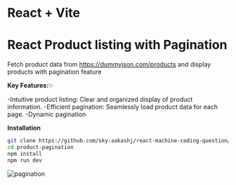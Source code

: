# React + Vite

# React Product listing with Pagination
Fetch product data from https://dummyjson.com/products and display products with pagination feature


**Key Features:**✨

-Intuitive product listing: Clear and organized display of product information.
-Efficient pagination: Seamlessly load product data for each page.
-Dynamic pagination

**Installation**

```bash
git clone https://github.com/sky-aakashj/react-machine-coding-question/tree/main/product-pagination
cd product-pagination
npm install
npm run dev
```
![pagination](https://github.com/user-attachments/assets/78c5b99a-b1e0-4610-b43d-04d90eaa7806)

